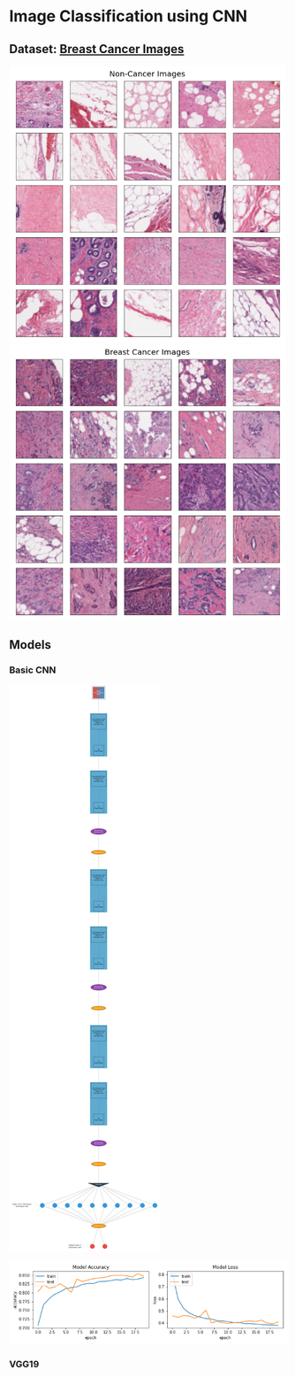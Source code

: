 # Image Classification using CNN

## Dataset: [Breast Cancer Images](https://www.kaggle.com/paultimothymooney/breast-histopathology-images)

<p float="left">
  <img src="https://github.com/gimoonnam/CV/blob/main/non-Cancer-Images.png" width="500" height="500" />
  <img src="https://github.com/gimoonnam/CV/blob/main/Cancer-Images.png" width="500" height="500" />
</p>



## Models

### Basic CNN 
![....](https://github.com/gimoonnam/CV/blob/main/graph-cnn.png)
<p align="center">
  <img src="https://github.com/gimoonnam/CV/blob/main/basic-cnn-results.png" />
</p>



### VGG19  




